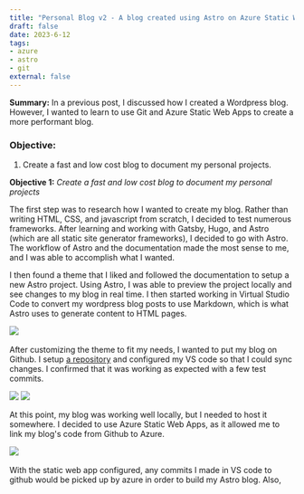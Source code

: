 ```yaml
---
title: "Personal Blog v2 - A blog created using Astro on Azure Static Web Apps"
draft: false
date: 2023-6-12
tags:
- azure
- astro
- git
external: false
---
```


**Summary:** In a previous post, I discussed how I created a Wordpress blog. However, I wanted to learn to use Git and Azure Static Web Apps to create a more performant blog.

### Objective:

1. Create a fast and low cost blog to document my personal projects.

**Objective 1:** *Create a fast and low cost blog to document my personal projects*

The first step was to research how I wanted to create my blog. Rather than writing HTML, CSS, and javascript from scratch, I decided to test numerous frameworks. After learning and working with Gatsby, Hugo, and Astro (which are all static site generator frameworks), I decided to go with Astro. The workflow of Astro and the documentation made the most sense to me, and I was able to accomplish what I wanted.

I then found a theme that I liked and followed the documentation to setup a new Astro project. Using Astro, I was able to preview the project locally and see changes to my blog in real time. I then started working in Virtual Studio Code to convert my wordpress blog posts to use Markdown, which is what Astro uses to generate content to HTML pages.

![](/assets/astro1.png)
&nbsp;

After customizing the theme to fit my needs, I wanted to put my blog on Github. I setup [a repository](https://github.com/mmelton1/techblog) and configured my VS code so that I could sync changes. I confirmed that it was working as expected with a few test commits.

![](/assets/astro2.png)
![](/assets/astro3.png)
&nbsp;

At this point, my blog was working well locally, but I needed to host it somewhere. I decided to use Azure Static Web Apps, as it allowed me to link my blog's code from Github to Azure.

![](/assets/astro4.png)
&nbsp;

With the static web app configured, any commits I made in VS code to github would be picked up by azure in order to build my Astro blog. Also, 

